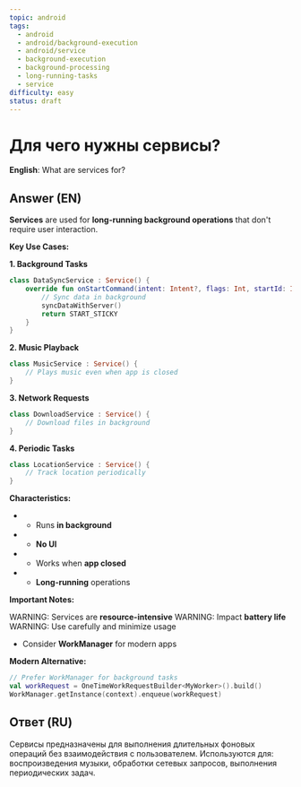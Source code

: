 ```yaml
---
topic: android
tags:
  - android
  - android/background-execution
  - android/service
  - background-execution
  - background-processing
  - long-running-tasks
  - service
difficulty: easy
status: draft
---
```


# Для чего нужны сервисы?

**English**: What are services for?

## Answer (EN)
**Services** are used for **long-running background operations** that don't require user interaction.

**Key Use Cases:**

**1. Background Tasks**
```kotlin
class DataSyncService : Service() {
    override fun onStartCommand(intent: Intent?, flags: Int, startId: Int): Int {
        // Sync data in background
        syncDataWithServer()
        return START_STICKY
    }
}
```

**2. Music Playback**
```kotlin
class MusicService : Service() {
    // Plays music even when app is closed
}
```

**3. Network Requests**
```kotlin
class DownloadService : Service() {
    // Download files in background
}
```

**4. Periodic Tasks**
```kotlin
class LocationService : Service() {
    // Track location periodically
}
```

**Characteristics:**

- - Runs **in background**
- - **No UI**
- - Works when **app closed**
- - **Long-running** operations

**Important Notes:**

WARNING: Services are **resource-intensive**
WARNING: Impact **battery life**
WARNING: Use carefully and minimize usage
- Consider **WorkManager** for modern apps

**Modern Alternative:**

```kotlin
// Prefer WorkManager for background tasks
val workRequest = OneTimeWorkRequestBuilder<MyWorker>().build()
WorkManager.getInstance(context).enqueue(workRequest)
```

## Ответ (RU)
Сервисы предназначены для выполнения длительных фоновых операций без взаимодействия с пользователем. Используются для: воспроизведения музыки, обработки сетевых запросов, выполнения периодических задач.

